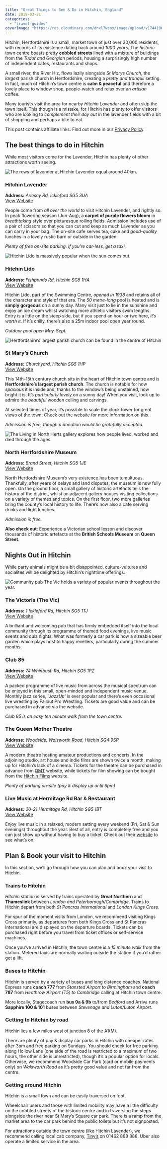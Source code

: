 ```yaml
---
title: "Great Things to See & Do in Hitchin, England"
date: 2019-03-21
categories: 
  - "travel-guides"
coverImage: "https://res.cloudinary.com/dnxl7wsnx/image/upload/v1744196628/hitchin-lavender-sunset_xrvyzf.jpg"
---
```


Hitchin, Hertfordshire is a small, market town of just over 30,000 residents, with records of its existence dating back around _1000 years_. The _historic_ town centre boasts pretty **cobbled streets** lined with a mixture of buildings from the _Tudor and Georgian_ periods, housing a surprisingly high number of independent cafes, restaurants and shops.

A small river, the River Hiz, flows lazily alongside _St Marys Church_, the _largest_ parish church in Hertfordshire, creating a _pretty and tranquil_ setting. In fact, much of Hitchin’s town centre is **calm & peaceful** and therefore a lovely place to window shop, people-watch and relax over an _artisan_ coffee.

Many tourists visit the area for nearby _Hitchin Lavender_ and often skip the town itself. This though is a mistake, for Hitchin has plenty to offer visitors who are looking to _complement their day out_ in the lavender fields with a bit of shopping and perhaps a bite to eat.

This post contains affiliate links. Find out more in our [Privacy Policy](https://giveback.guide/privacy).

## The best things to do in Hitchin

While most visitors come for the Lavender, Hitchin has plenty of other attractions worth seeing.

![The rows of lavender at Hitchin Lavender equal around 40km.](https://res.cloudinary.com/dnxl7wsnx/image/upload/v1744196599/hitchin-guide-lavender_cirlhx.jpg)

### Hitchin Lavender

**Address:** _Arlesey Rd, Ickleford SG5 3UA_  
[View Website](https://www.hitchinlavender.com/)

People come from _all over the world_ to visit Hitchin Lavender, and rightly so. In peak flowering season (Jun-Aug), a **carpet of purple flowers bloom** in _breathtaking_ style over picturesque rolling fields. Admission includes use of a pair of scissors so that you can cut and keep as much Lavender as you can carry in your bag. The on-site cafe serves tea, cake and _good-quality_ lunches in a lovely rustic barn or outside in the garden.

_Plenty of free on-site parking. If you’re car-less, get a taxi._

![Hitchin Lido is massively popular when the sun comes out.](https://res.cloudinary.com/dnxl7wsnx/image/upload/v1744196609/hitchin-guide-lido_fet60l.jpg)

### Hitchin Lido

**Address:** _Fishponds Rd, Hitchin SG5 1HA_  
[View Website](https://www.sll.co.uk/sandy/Hitchin_Swimming)

Hitchin Lido, part of the Swimming Centre, _opened in 1938_ and retains all of the character and style of that era. The _50 metre-long_ pool is heated and is **simply gorgeous** on a sunny day. Many visit just to lie in the sunshine and enjoy an ice cream whilst watching more athletic visitors swim lengths. Entry is a little on the steep side, but if you spend an hour or two here, _it’s worth it_. If it’s chilly, there’s also a 25m indoor pool open year round.

_Outdoor pool open May-Sept._

![Hertfordshire’s largest parish church can be found in the centre of Hitchin](https://res.cloudinary.com/dnxl7wsnx/image/upload/v1744196610/hitchin-guide-st-marys-church_lblvzt.jpg)

### St Mary’s Church

**Address:** _Churchyard, Hitchin SG5 1HP_  
[View Website](http://www.stmaryshitchin.co.uk/)

This 14th-15th century church sits in the heart of Hitchin town centre and is **Hertfordshire’s largest parish church**. The church is notable for how _spacious_ it is inside and, thanks to the window’s being unstained, how bright it is. It’s _particularly lovely_ on a sunny day! When you visit, look up to admire the _beautiful_ wooden ceiling and carvings.

At selected times of year, it’s possible to scale the clock tower for great views of the town. Check out the website for more information on this.

_Admission is free, though a donation would be gratefully accepted._

![The Living in North Herts gallery explores how people lived, worked and died through the ages.](https://res.cloudinary.com/dnxl7wsnx/image/upload/v1744196610/hitchin-guide-north-herts-museum-768x511_juayng.jpg)

### North Hertfordshire Museum

**Address:** _Brand Street, Hitchin SG5 1JE_  
[View Website](https://www.north-herts.gov.uk/home/museums/north-hertfordshire-museum)

North Hertfordshire Museum’s very existence has been tumultuous. Thankfully, after years of delays and land disputes, the museum is now fully open. On the ground floor, a small gallery of historic artefacts tells the history of the district, whilst an adjacent gallery houses visiting collections on a variety of themes and topics. On the first floor, two more galleries bring the county’s local history to life. There’s now also a cafe serving drinks and light lunches.

_Admission is free._

****Also check out****: Experience a Victorian school lesson and discover thousands of historic artefacts at the __British Schools Museum__ on __Queen Street__.

## Nights Out in Hitchin

While party animals might be a bit disappointed, culture-vultures and socialites will be delighted by Hitchin’s nighttime offerings.

![Community pub The Vic holds a variety of popular events throughout the year.](https://res.cloudinary.com/dnxl7wsnx/image/upload/v1744196619/hitchin-guide-vic_igs10o.jpg)

### The Victoria (The Vic)

**Address:** _1 Ickleford Rd, Hitchin SG5 1TJ_  
[View Website](http://www.thevictoriahitchin.com/)

A brilliant and welcoming pub that has firmly embedded itself into the local community through its programme of themed food evenings, live music events and quiz nights. What was formerly a car park is now a sizeable beer garden which plays host to happy revellers, particularly during the summer months.

### Club 85

**Address:** _74 Whinbush Rd, Hitchin SG5 1PZ_  
[View Website](http://www.club-85.co.uk/)

A packed programme of live music from across the musical spectrum can be enjoyed in this small, open-minded and independent music venue. Monthly jazz series, ‘_JazzUp_‘ is ever popular and there’s even occasional live wrestling by Fallout Pro Wrestling. Tickets are good value and can be purchased in advance via the website.

_Club 85 is an easy ten minute walk from the town centre._

### The Queen Mother Theatre

**Address:** _Woodside, Walsworth Road, Hitchin SG4 9SP_  
[View Website](http://www.queenmothertheatre.org.uk/)

A modern theatre hosting amateur productions and concerts. In the adjoining studio, art house and indie films are shown twice a month, making up for Hitchin’s lack of a cinema. Tickets for the theatre can be purchased in advance from [QMT](http://www.queenmothertheatre.org.uk/) website, while tickets for film showing can be bought from the [Hitchin Films](https://www.hitchinfilms.co.uk/) website.

_Plenty of parking on-site (pay & display up until 6pm)_

### Live Music at Hermitage Rd Bar & Restaurant

**Address:** _20-21 Hermitage Rd, Hitchin SG5 1BT_  
[View Website](https://www.hermitagerd.co.uk/events)

Enjoy live music in a relaxed, modern setting every weekend (Fri, Sat & Sun evenings) throughout the year. Best of all, entry is completely free and you can just show up without having to buy a ticket. Check out their [website](https://www.hermitagerd.co.uk/events) to see what’s on.

## Plan & Book your visit to Hitchin

In this section, we’ll go through how you can plan and book your visit to Hitchin.

### Trains to Hitchin

_Hitchin station_ is served by trains operated by **Great Northern** and **Thameslink** between _London and Peterborough/Cambridge_. Trains to Hitchin depart from both _St Pancras International_ and _London Kings Cross_.

For spur of the moment visits from London, we recommend visiting Kings Cross primarily, as departures from both Kings Cross and St Pancras International are displayed on the departure boards. Tickets can be purchased right before you travel from ticket offices or self-service machines.

Once you’ve arrived in Hitchin, the town centre is a _15 minute walk_ from the station. Metered taxis are normally waiting outside the station if you’d rather get a lift.

### Buses to Hitchin

Hitchin is served by a variety of buses and long distance coaches. National Express runs **coach 777** from _Stansted Airport to Birmingham_ and **coach 787** from _Heathrow Airport (T5) to Cambridge_ calling at Hitchin town centre.

More locally, Stagecoach run **bus 9a & 9b** to/from _Bedford_ and Arriva runs **Sapphire 100 & 101** buses between _Stevenage and Luton/Luton Airport_.

### Getting to Hitchin by road

Hitchin lies a few miles west of junction 8 of the A1(M).

There are plenty of pay & display car parks in Hitchin with cheaper rates after 3pm and free parking on Sundays. You should check for free parking along Hollow Lane (one side of the road is restricted to a maximum of two hours, the other side is unrestricted), though it’s a popular option for locals. Otherwise, we recommend Woodside Car Park (card or mobile payments only) on _Walsworth Road_ as it’s pretty good value and not far from the centre.

### Getting around Hitchin

Hitchin is a small town and can be easily traversed on foot.

Wheelchair users and those with limited mobility may have a little difficulty on the cobbled streets of the historic centre and in traversing the steps alongside the river near St Mary’s Square car park. There is a ramp from the market area to the car park behind the public toilets but it’s not signposted.

For attractions outside the town centre (like Hitchin Lavender), we recommend calling local cab company, [Tiny’s](http://www.tinystaxis.co.uk/) on 01462 888 888. Uber also operate a limited service in the area.
